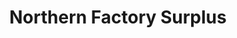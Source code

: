 ---
title: "Northern Factory Surplus"
url: /lloydminster/northern-factory-surplus/
shop: Kleidung
---